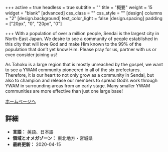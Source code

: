 +++
active = true
headless = true
subtitle = ""
title = "概要"
weight = 15
widget = "blank"
[advanced]
css_class = ""
css_style = ""
[design]
columns = "2"
[design.background]
text_color_light = false
[design.spacing]
padding = ["20px", "0", "20px", "0"]

+++
With a population of over a million people, Sendai is the largest city in North-East Japan. We desire to see a community of people established in this city that will love God and make Him known to the 99% of the population that don’t yet know Him. Please pray for us, partner with us or even consider joining us!

As Tohoku is a large region that is mostly unreached by the gospel, we want to see a YWAM community pioneered in all of the six prefectures. Therefore, it is our heart to not only grow as a community in Sendai, but also to champion and release our members to spread God’s work through YWAM in surrounding areas from an early stage. Many smaller YWAM communities are more effective than just one large base!

[ホームページへ](https://ywamsendai.org/ja/)

## 詳細

* **言語：** 英語、日本語
* **領域とオメガゾーン：** 東北地方・宮城県
* **最終更新：** 2020-04-15